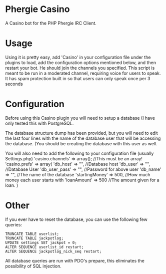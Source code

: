Phergie Casino
==============
A Casino bot for the PHP Phergie IRC Client.

Usage
=====
Using it is pretty easy, add 'Casino' in your configuration file under the 
plugins to load, add the configuration options mentioned below, and then 
restart your bot. He should join the channels you specified. This script is 
meant to be run in a moderated channel, requiring voice for users to speak.
It has spam protection built in so that users can only speak once per 3 seconds

Configuration
=============
Before using this Casino plugin you will need to setup a database (I have only 
tested this with PostgreSQL.

The database structure dump has been provided, but you will need to edit the 
last four lines with the name of the database user that will be accessing the 
database. (You should be creating the database with this user as well.

You will also need to add the following to your configuration file 
(usually Settings.php)
    'casino.channels' => array(); //This must be an array!
    'casino.prefs' => array(
        'db_host' => "", //Database host
        'db_user' => "", //Database User
        'db_user_pass' => "", //Password for above user
        'db_name' => "", //The name of the database
        'startingMoney' => 500, //How much money each user starts with
        'loanAmount' => 500 //The amount given for a loan.
    )

Other
=====
If you ever have to reset the database, you can use the following few queries:

    TRUNCATE TABLE userlist;
    TRUNCATE TABLE jackpotlog;
    UPDATE settings SET jackpot = 0;
    ALTER SEQUENCE userlist_id restart;
    ALTER SEQUENCE jackpotlog_nick_seq restart;
    
All database queries are run with PDO's prepare, this eliminates the 
possibility of SQL injection.
    
